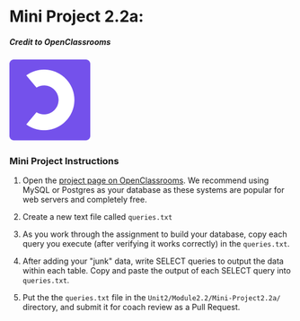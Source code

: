 # Mini Project 2.2a: 

##### Credit to OpenClassrooms
![Become](https://github.com/OCclassprojects/logo/blob/master/fav-icon.png?raw=true)

### Mini Project Instructions

1. Open the [project page on OpenClassrooms](https://openclassrooms.com/en/courses/6031801-implement-a-relational-database-with-sql/6774636-get-some-practice-building-an-employee-database). We recommend using MySQL or Postgres as your database as these systems are popular for web servers and completely free.

1. Create a new text file called `queries.txt` 

1. As you work through the assignment to build your database, copy each query you execute (after verifying it works correctly) in the `queries.txt`. 

1. After adding your "junk" data, write SELECT queries to output the data within each table. Copy and paste the output of each SELECT query into `queries.txt`.

1. Put the the `queries.txt` file in the `Unit2/Module2.2/Mini-Project2.2a/` directory, and submit it for coach review as a Pull Request.